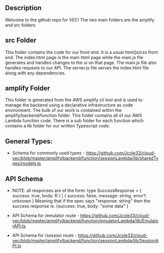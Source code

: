 ## Description ##
Welcome to the github repo for VEC! The two main folders are the amplify and src folders
## src Folder ##
This folder contains the code for our front end. It is a usual html/js/css front end. The index.html page is the main html page while the main.js file generates and handles changes to the ui on that page. The main.js file also handles requests to our API.  The server.js file serves the index.html file along with any dependencies. 
## amplify Folder ## 
This folder is generated from the AWS amplify cli tool and is used to manage the backend using a declarative infrastructure as code environment. The bulk of our work is contained within the amplify/backend/function folder. This folder contains all of our AWS Lambda function code. There is a sub folder for each function which contains a lib folder for our written Typescript code. 
## General Types: ##
- Schema for commonly used types - https://github.com/Jcole33/cloud-vec/blob/master/amplify/backend/function/sessionLambda/lib/sharedTypes/models.ts
## API Schema ##
- NOTE: all responses are of the form:
    type SuccessResponse<R> = { success: true, body: R } | { success: false, message: string, error?: unknown }
    Meaning that if the spec says "response: string" then the success response is: {success: true, body: "some data" }
 
- API Schema for /emulator route - https://github.com/Jcole33/cloud-vec/blob/master/amplify/backend/function/emulatorLambda/lib/EmulatorAPI.ts
- API Schema for /session route - https://github.com/Jcole33/cloud-vec/blob/master/amplify/backend/function/sessionLambda/lib/SessionAPI.ts
